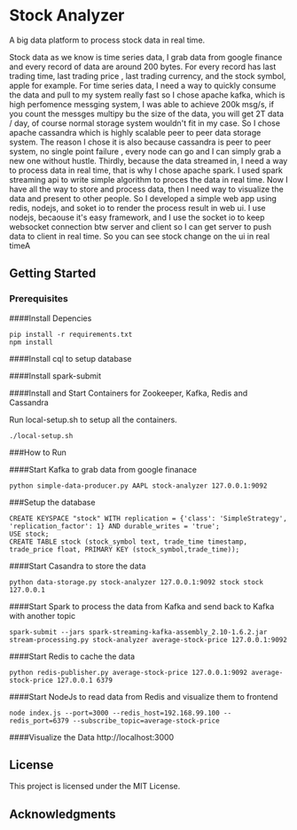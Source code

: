 # Stock Analyzer 

A big data platform to process stock data in real time.

Stock data as we know is time series data, I grab data from google finance and every record of data are around 200 bytes. For every record has last trading time,  last trading price , last trading currency, and the stock symbol, apple for example. For time series data, I need a way to quickly consume the data and pull to my system really fast so I chose apache kafka, which is high perfomence messging system, I was able to achieve  200k msg/s, if you count the messges multipy bu the size of the data, you will get 2T data / day, of course normal storage system wouldn't fit in my case. So I chose apache cassandra which is highly scalable peer to peer data storage system. The reason I chose it is also because  cassandra is peer to peer system, no single point failure , every node can go and I can simply grab a new one without hustle. Thirdly, because the data streamed in, I need a way to process data in real time, that is why I chose apache spark. I used spark streaming api to write simple algorithm to proces the data in real time.  Now I have all the way to store and process data, then I need way to visualize the data and present to other people.  So I developed a simple web app using redis, nodejs, and soket io to render the process result in web ui. I use nodejs, becaouse it's easy framework, and I use the socket io to keep websocket connection btw server and client so I can get server to push data to client in real time. So you can see stock change on the ui in real timeA


## Getting Started


### Prerequisites

####Install Depencies

```
pip install -r requirements.txt
npm install
```

####Install cql to setup database

####Install spark-submit

####Install and Start Containers for Zookeeper, Kafka, Redis and Cassandra 

Run local-setup.sh to setup all the containers.

```
./local-setup.sh
```

###How to Run 

####Start Kafka to grab data from google finanace
```
python simple-data-producer.py AAPL stock-analyzer 127.0.0.1:9092
```
###Setup the database

```
CREATE KEYSPACE "stock" WITH replication = {'class': 'SimpleStrategy', 'replication_factor': 1} AND durable_writes = 'true';
USE stock;
CREATE TABLE stock (stock_symbol text, trade_time timestamp, trade_price float, PRIMARY KEY (stock_symbol,trade_time));
```
####Start Casandra to store the data

```
python data-storage.py stock-analyzer 127.0.0.1:9092 stock stock 127.0.0.1
```

####Start Spark to process the data from Kafka and send back to Kafka with another topic
```
spark-submit --jars spark-streaming-kafka-assembly_2.10-1.6.2.jar stream-processing.py stock-analyzer average-stock-price 127.0.0.1:9092
```
####Start Redis to cache the data
```
python redis-publisher.py average-stock-price 127.0.0.1:9092 average-stock-price 127.0.0.1 6379
```
####Start NodeJs to read data from Redis and visualize them to frontend
```
node index.js --port=3000 --redis_host=192.168.99.100 --redis_port=6379 --subscribe_topic=average-stock-price
```
####Visualize the Data
http://localhost:3000


## License

This project is licensed under the MIT License.

## Acknowledgments



